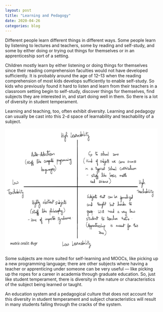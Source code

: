 ```yaml
---
layout: post
title: "Learning and Pedagogy"
date: 2020-04-26
categories: blog
---
```


Different people learn different things in different ways. Some people learn by listening to lectures and teachers, some by reading and self-study, and some by either doing or trying out things for themselves or in an apprenticeship sort of a setting.

Children mostly learn by either listening or doing things for themselves since their reading comprehension faculties would not have developed sufficiently. It is probably around the age of 12–13 when the reading comprehension of most kids develops sufficiently to enable self-study. So kids who previously found it hard to listen and learn from their teachers in a classroom setting begin to self-study, discover things for themselves, find subjects they are interested in, and start doing well in them. So there is a lot of diversity in student temperament.

Learning and teaching, too, often exhibit diversity. Learning and pedagogy can usually be cast into this 2-d space of learnability and teachability of a subject.

<img src="/images/pedagogy-matrix.png" alt="Pedagogy Matrix" style="height: 400px; width:500px;"/>

Some subjects are more suited for self-learning and MOOCs, like picking up a new programming language; there are other subjects where having a teacher or apprenticing under someone can be very useful — like picking up the ropes for a career in academia through graduate education. So, just like student temperament, there is diversity in the nature or characteristics of the subject being learned or taught.

An education system and a pedagogical culture that does not account for this diversity in student temperament and subject characteristics will result in many students falling through the cracks of the system.

